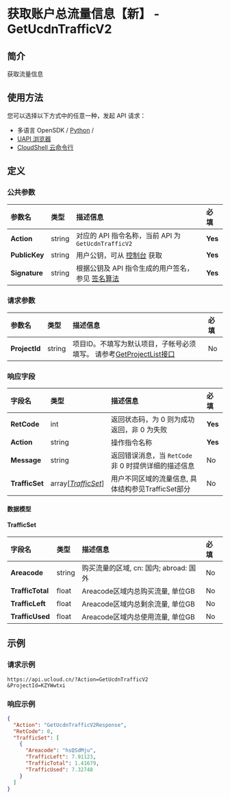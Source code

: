 # 获取账户总流量信息【新】 - GetUcdnTrafficV2

## 简介

获取流量信息






## 使用方法

您可以选择以下方式中的任意一种，发起 API 请求：
- 多语言 OpenSDK / [Python](https://github.com/ucloud/ucloud-sdk-python3) /
- [UAPI 浏览器](https://console.ucloud.cn/uapi/detail?id=GetUcdnTrafficV2)
- [CloudShell 云命令行](https://shell.ucloud.cn/)


## 定义

### 公共参数

| 参数名 | 类型 | 描述信息 | 必填 |
|:---|:---|:---|:---|
| **Action**     | string  | 对应的 API 指令名称，当前 API 为 `GetUcdnTrafficV2`                        | **Yes** |
| **PublicKey**  | string  | 用户公钥，可从 [控制台](https://console.ucloud.cn/uapi/apikey) 获取                                             | **Yes** |
| **Signature**  | string  | 根据公钥及 API 指令生成的用户签名，参见 [签名算法](api/summary/signature.md)  | **Yes** |

### 请求参数

| 参数名 | 类型 | 描述信息 | 必填 |
|:---|:---|:---|:---|
| **ProjectId** | string | 项目ID。不填写为默认项目，子帐号必须填写。 请参考[GetProjectList接口](api/summary/get_project_list) |No|

### 响应字段

| 字段名 | 类型 | 描述信息 | 必填 |
|:---|:---|:---|:---|
| **RetCode** | int | 返回状态码，为 0 则为成功返回，非 0 为失败 |**Yes**|
| **Action** | string | 操作指令名称 |**Yes**|
| **Message** | string | 返回错误消息，当 `RetCode` 非 0 时提供详细的描述信息 |No|
| **TrafficSet** | array[[*TrafficSet*](#TrafficSet)] | 用户不同区域的流量信息, 具体结构参见TrafficSet部分 |No|

#### 数据模型


#### TrafficSet

| 字段名 | 类型 | 描述信息 | 必填 |
|:---|:---|:---|:---|
| **Areacode** | string | 购买流量的区域, cn: 国内; abroad: 国外 |No|
| **TrafficTotal** | float | Areacode区域内总购买流量, 单位GB |No|
| **TrafficLeft** | float | Areacode区域内总剩余流量, 单位GB |No|
| **TrafficUsed** | float | Areacode区域内总使用流量, 单位GB |No|

## 示例

### 请求示例
    
```
https://api.ucloud.cn/?Action=GetUcdnTrafficV2
&ProjectId=KZYWwtxi
```

### 响应示例
    
```json
{
  "Action": "GetUcdnTrafficV2Response",
  "RetCode": 0,
  "TrafficSet": [
    {
      "Areacode": "hsQSdMju",
      "TrafficLeft": 7.91123,
      "TrafficTotal": 1.41679,
      "TrafficUsed": 7.32748
    }
  ]
}
```





